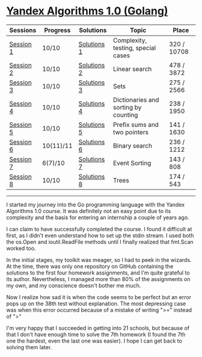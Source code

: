 # [Yandex Algorithms 1.0 (Golang) ](https://yandex.ru/yaintern/algorithm-training_1)

Sessions | Progress | Solutions | Topic | Place
---------- | --------- | ------ | ------ | ------
[Session 1](https://contest.yandex.ru/contest/27393/problems/) | 10/10 | [Solutions 1](https://github.com/Xonesent/Yandex-Algorithms-1.0-Golang/tree/master/Session%201) | Complexity, testing, special cases | 320 / 10708
[Session 2](https://contest.yandex.ru/contest/27472/problems/) | 10/10 | [Solutions 2](https://github.com/Xonesent/Yandex-Algorithms-1.0-Golang/tree/master/Session%202) | Linear search | 478 / 3872
[Session 3](https://contest.yandex.ru/contest/27663/problems/) | 10/10 | [Solutions 3](https://github.com/Xonesent/Yandex-Algorithms-1.0-Golang/tree/master/Session%203) | Sets | 275 / 2566
[Session 4](https://contest.yandex.ru/contest/27665/problems/) | 10/10 | [Solutions 4](https://github.com/Xonesent/Yandex-Algorithms-1.0-Golang/tree/master/Session%204)  | Dictionaries and sorting by counting | 238 / 1950
[Session 5](https://contest.yandex.ru/contest/27794/problems/) | 10/10 | [Solutions 5](https://github.com/Xonesent/Yandex-Algorithms-1.0-Golang/tree/master/Session%205) | Prefix sums and two pointers | 141 / 1630
[Session 6](https://contest.yandex.ru/contest/27844/problems/) | 10(11)/11 | [Solutions 6](https://github.com/Xonesent/Yandex-Algorithms-1.0-Golang/tree/master/Session%206) | Binary search | 236 / 1212 
[Session 7](https://contest.yandex.ru/contest/27883/problems/) | 6(7)/10 | [Solutions 7](https://github.com/Xonesent/Yandex-Algorithms-1.0-Golang/tree/master/Session%207) | Event Sorting | 143 / 808
[Session 8](https://contest.yandex.ru/contest/28069/problems/) | 10/10 | [Solutions 8](https://github.com/Xonesent/Yandex-Algorithms-1.0-Golang/tree/master/Session%208) | Trees | 174 / 543

_____

I started my journey into the Go programming language with the Yandex Algorithms 1.0 course. It was definitely not an easy point due to its complexity and the basis for entering an internship a couple of years ago.

I can claim to have successfully completed the course. I found it difficult at first, as I didn't even understand how to set up the stdin stream. I used both the os.Open and ioutil.ReadFile methods until I finally realized that fmt.Scan worked too.

In the initial stages, my toolkit was meager, so I had to peek in the wizards. At the time, there was only one repository on GitHub containing the solutions to the first four homework assignments, and I'm quite grateful to its author. Nevertheless, I managed more than 80% of the assignments on my own, and my conscience doesn't bother me much.

Now I realize how sad it is when the code seems to be perfect but an error pops up on the 38th test without explanation. The most depressing case was when this error occurred because of a mistake of writing ">=" instead of ">"

I'm very happy that I succeeded in getting into 21 schools, but because of that I don't have enough time to solve the 7th homework (I found the 7th one the hardest, even the last one was easier). I hope I can get back to solving them later.